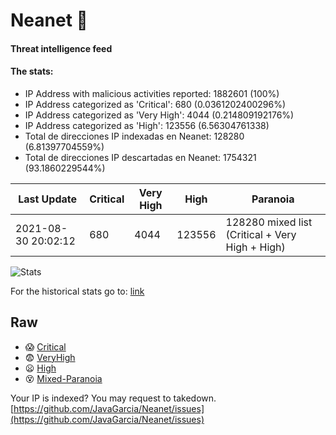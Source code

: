 # Neanet :hocho:
#### Threat intelligence feed
#### The stats:

- IP Address with malicious activities reported: 1882601 (100%)
- IP Address categorized as 'Critical':  680 (0.0361202400296%)
- IP Address categorized as 'Very High':  4044 (0.214809192176%)
- IP Address categorized as 'High':  123556 (6.56304761338)
- Total de direcciones IP indexadas en Neanet:  128280 (6.81397704559%)
- Total de direcciones IP descartadas en Neanet:  1754321 (93.1860229544%)

| Last Update | Critical | Very High | High | Paranoia |
| --- | --- | --- | --- | --- |
| 2021-08-30 20:02:12 | 680 | 4044 | 123556 | 128280 mixed list (Critical + Very High + High)|

![Stats](https://docs.google.com/spreadsheets/d/e/2PACX-1vSnaNMIXVabIpDJjufMlzH7poXnshF3mgd8Is1g9ytUEzVsP5my4Trn8f-xkoLLQ38xpL3HtmUexLo6/pubchart?oid=501124687&format=image)

For the historical stats go to: [link](/stats.csv)
## Raw
- :scream: [Critical](https://raw.githubusercontent.com/JavaGarcia/Neanet/master/blacklists/neanet_critical.txt)
- :fearful: [VeryHigh](https://raw.githubusercontent.com/JavaGarcia/Neanet/master/blacklists/neanet_veryHigh.txtt)
- :frowning: [High](https://raw.githubusercontent.com/JavaGarcia/Neanet/master/blacklists/neanet_high.txt)
- :dizzy_face: [Mixed-Paranoia](https://raw.githubusercontent.com/JavaGarcia/Neanet/master/blacklists/neanet_all.txt)


Your IP is indexed? You may request to takedown. [https://github.com/JavaGarcia/Neanet/issues](https://github.com/JavaGarcia/Neanet/issues)











































































































































































































































































































































































































































































































































































































































































































































































































































































































































































































































































































































































































































































































































































































































































































































































































































































































































































































































































































































































































































































































































































































































































































































































































































































































































































































































































































































































































































































































































































































































































































































































































































































































































































































































































































































































































































































































































































































































































































































































































































































































































































































































































































































































































































































































































































































































































































































































































































































































































































































































































































































































































































































































































































































































































































































































































































































































































































































































































































































































































































































































































































































































































































































































































































































































































































































































































































































































































































































































































































































































































































































































































































































































































































































































































































































































































































































































































































































































































































































































































































































































































































































































































































































































































































































































































































































